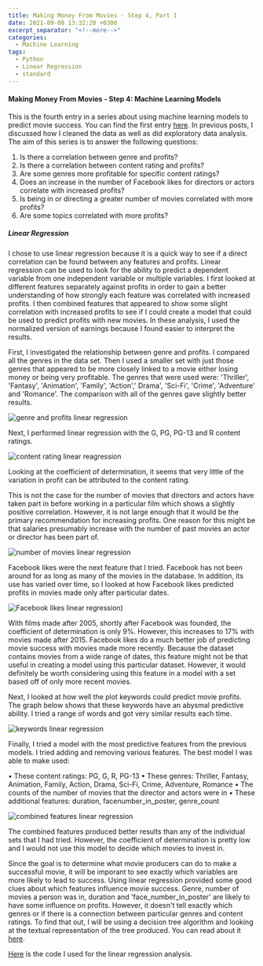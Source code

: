 ```yaml
---
title: Making Money From Movies - Step 4, Part 1
date: 2021-09-08 13:32:20 +0300
excerpt_separator: "<!--more-->"
categories:
  - Machine Learning
tags:
  - Python
  - Linear Regression
  - standard
---
```


#### Making Money From Movies - Step 4: Machine Learning Models

This is the fourth entry in a series about using machine learning models to predict movie success.  You can find the first entry [here](https://mariannbea.github.io/machine%20learning/movie-studio-profits-inspecting-the-data/). In previous posts, I discussed how I cleaned the data as well as did exploratory data analysis. The aim of this series is to answer the following questions:

1.	Is there a correlation between genre and profits?
2.	Is there a correlation between content rating and profits?
3.	Are some genres more profitable for specific content ratings?
4.	Does an increase in the number of Facebook likes for directors or actors correlate with increased profits?
5.	Is being in or directing a greater number of movies correlated with more profits?
6.	Are some topics correlated with more profits?

##### Linear Regression

I chose to use linear regression because it is a quick way to see if a direct correlation can be found between any features and profits. Linear regression can be used to look for the ability to predict a dependent variable from one independent variable or multiple variables. I first looked at different features separately against profits in order to gain a better understanding of how strongly each feature was correlated with increased profits. I then combined features that appeared to show some slight correlation with increased profits to see if I could create a model that could be used to predict profits with new movies. In these analysis, I used the normalized version of earnings because I found easier to interpret the results. 

First, I investigated the relationship between genre and profits. I compared all the genres in the data set. Then I used a smaller set with just those genres that appeared to be more closely linked to a movie either losing money or being very profitable.  The genres that were used were: 'Thriller', 'Fantasy', 'Animation', 'Family', 'Action',' Drama', 'Sci-Fi', 'Crime', 'Adventure' and 'Romance'. The comparison with all of the genres gave slightly better results.

![genre and profits linear regression](https://user-images.githubusercontent.com/83561268/132297158-c792ff6f-baf6-4496-9b82-7a49347b286d.png)

Next, I performed linear regression with the G, PG, PG-13 and R content ratings.
  
![content rating linear reagression](https://user-images.githubusercontent.com/83561268/132297195-788da868-436a-49ab-a4a8-31b86709f16b.PNG) 

Looking at the coefficient of determination, it seems that very little of the variation in profit can be attributed to the content rating.

This is not the case for the number of movies that directors and actors have taken part in before working in a particular film which shows a slightly positive correlation.  However, it is not large enough that it would be the primary recommendation for increasing profits. One reason for this might be that salaries presumably increase with the number of past movies an actor or director has been part of.

![number of movies linear regression](https://user-images.githubusercontent.com/83561268/132297214-99703227-6029-4e23-af29-4dc4b85e7d35.png)
 
Facebook likes were the next feature that I tried.  Facebook has not been around for as long as many of the movies in the database. In addition, its use has varied over time, so I looked at how Facebook likes predicted profits in movies made only after particular dates. 

![Facebook likes linear regression](https://user-images.githubusercontent.com/83561268/132297349-b7b4a722-a932-455b-a5c6-7c0d79a247f6.PNG))

With films made after 2005, shortly after Facebook was founded, the coefficient of determination is only 9%.  However, this increases to 17% with movies made after 2015.  Facebook likes do a much better job of predicting movie success with movies made more recently.  Because the dataset contains movies from a wide range of dates, this feature might not be that useful in creating a model using this particular dataset.  However, it would definitely be worth considering using this feature in a model with a set based off of only more recent movies.
 	 	 
Next, I looked at how well the plot keywords could predict movie profits.  The graph below shows that these keywords have an abysmal predictive ability. I tried a range of words and got very similar results each time.

![keywords linear regression](https://user-images.githubusercontent.com/83561268/132297470-184e69db-bccc-4685-9af0-a5607c43bd84.PNG)
 
Finally, I tried a model with the most predictive features from the previous models.  I tried adding and removing various features. The best model I was able to make used:

•	These content ratings: PG,  G,  R, PG-13
•	These genres: Thriller, Fantasy, Animation, Family, Action, Drama, Sci-Fi, Crime, Adventure, Romance
•	The counts of the number of movies that the director and actors were in
•	These additional features: duration, facenumber_in_poster, genre_count
 
![combined features linear regression](https://user-images.githubusercontent.com/83561268/132297557-2595b64e-45e5-4a1f-b3d5-d90af21f4ddb.PNG)

The combined features produced better results than any of the individual sets that I had tried.  However, the coefficient of determination is pretty low and I would not use this model to decide which movies to invest in. 

Since the goal is to determine what movie producers can do to make a successful movie, it will be imporant to see exactly which variables are more likely to lead to success. Using linear regression provided some good clues about which features influence movie success. Genre, number of movies a person was in, duration and 'face_number_in_poster' are likely to have some influence on profits. However, it doesn't tell exactly which genres or if there is a connection between particular genres and content ratings. To find that out, I will be using a decision tree algorithm and looking at the textual representation of the tree produced.  You can read about it [here]().

[Here](https://github.com/MariannBea/Movie-Studio-Analysis/blob/43cb71c1faf238a93734623185c424611396ffa3/Notebooks/Movies%20-%20Linear%20Regression.ipynb) is the code I used for the linear regression analysis.
